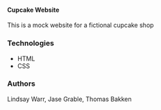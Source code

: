 #### Cupcake Website ####

This is a mock website for a fictional cupcake shop

### Technologies ###

* HTML
* CSS

### Authors ###

Lindsay Warr, Jase Grable, Thomas Bakken